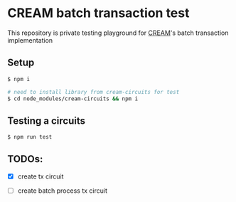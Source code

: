 # CREAM batch transaction test

This repository is private testing playground for [CREAM](https://github.com/couger-inc/cream)'s batch transaction implementation

## Setup

```bash
$ npm i

# need to install library from cream-circuits for test
$ cd node_modules/cream-circuits && npm i
```

## Testing a circuits

```bash
$ npm run test
```

## TODOs:

- [X] create tx circuit
- [ ] create batch process tx circuit

